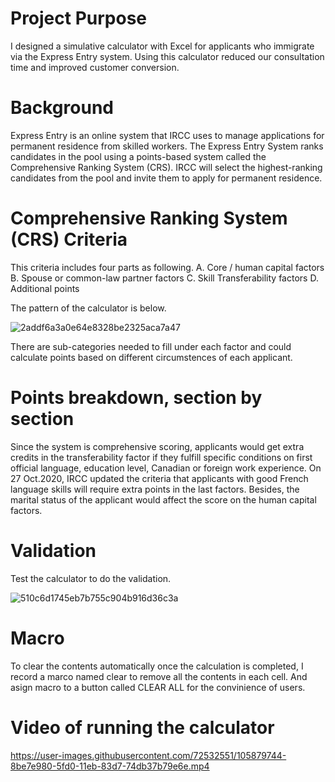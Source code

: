 # Project Purpose
I designed a simulative calculator with Excel for applicants who immigrate via the Express Entry system. Using this calculator reduced our consultation time and improved customer conversion.

# Background
Express Entry is an online system that IRCC uses to manage applications for permanent residence from skilled workers. The Express Entry System ranks candidates in the pool using a points-based system called the Comprehensive Ranking System (CRS). IRCC will select the highest-ranking candidates from the pool and invite them to apply for permanent residence.

# Comprehensive Ranking System (CRS) Criteria
This criteria includes four parts as following.
  A. Core / human capital factors
  B. Spouse or common-law partner factors
  C. Skill Transferability factors
  D. Additional points
 
The pattern of the calculator is below.
 
![2addf6a3a0e64e8328be2325aca7a47](https://user-images.githubusercontent.com/72532551/105791561-543b5c00-5f54-11eb-8c9e-409e296f1ebd.png)
 
There are sub-categories needed to fill under each factor and could calculate points based on different circumstences of each applicant.  
 
 # Points breakdown, section by section
Since the system is comprehensive scoring, applicants would get extra credits in the transferability factor if they fulfill specific conditions on first official language, education level, Canadian or foreign work experience. On 27 Oct.2020, IRCC updated the criteria that applicants with good French language skills will require extra points in the last factors. Besides, the marital status of the applicant would affect the score on the human capital factors. 

# Validation
Test the calculator to do the validation.

![510c6d1745eb7b755c904b916d36c3a](https://user-images.githubusercontent.com/72532551/105791826-a11f3280-5f54-11eb-9e32-62b004ce1b49.png)

# Macro

To clear the contents automatically once the calculation is completed, I record a marco named clear to remove all the contents in each cell. And asign macro to a button called CLEAR ALL for the convinience of users.

# Video of running the calculator

https://user-images.githubusercontent.com/72532551/105879744-8be7e980-5fd0-11eb-83d7-74db37b79e6e.mp4
